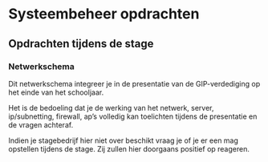 # Systeembeheer opdrachten

## Opdrachten tijdens de stage

### Netwerkschema



Dit netwerkschema integreer je in de presentatie van de GIP-verdediging op het einde van het schooljaar.

Het is de bedoeling dat je de werking van het netwerk, server, ip/subnetting, firewall, ap’s volledig kan toelichten tijdens de presentatie en de vragen achteraf.

Indien je stagebedrijf hier niet over beschikt vraag je of je er een mag opstellen tijdens de stage. Zij zullen hier doorgaans positief op reageren.

